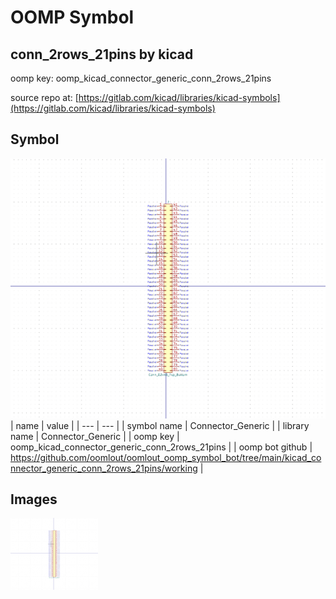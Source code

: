 # OOMP Symbol  
## conn_2rows_21pins  by kicad  
  
oomp key: oomp_kicad_connector_generic_conn_2rows_21pins  
  
source repo at: [https://gitlab.com/kicad/libraries/kicad-symbols](https://gitlab.com/kicad/libraries/kicad-symbols)  
## Symbol  
  
[![working.png](working_600.png)](working.png)  
| name | value | 
| --- | --- | 
| symbol name | Connector_Generic | 
| library name | Connector_Generic | 
| oomp key | oomp_kicad_connector_generic_conn_2rows_21pins | 
| oomp bot github | https://github.com/oomlout/oomlout_oomp_symbol_bot/tree/main/kicad_connector_generic_conn_2rows_21pins/working | 
## Images  
  
[![working.png](working_140.png)](working.png)  
